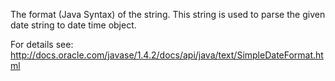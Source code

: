 The format (Java Syntax) of the string. This string is used to parse the given date string to date time object.

For details see: <http://docs.oracle.com/javase/1.4.2/docs/api/java/text/SimpleDateFormat.html>